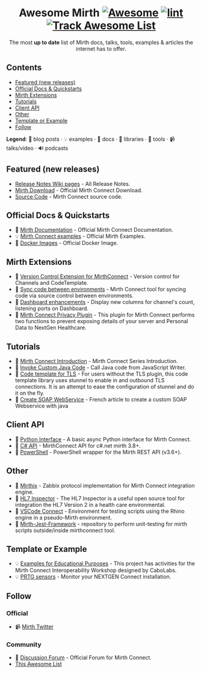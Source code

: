 <!-- badges -->

<!--lint disable awesome-git-repo-age-->

<div align="center">

<!-- title -->

<!--lint ignore no-dead-urls-->

# Awesome Mirth [![Awesome](https://awesome.re/badge.svg)](https://awesome.re) [![lint](https://github.com/mga-mirth/awesome-mirth/actions/workflows/mint.yml/badge.svg)](https://github.com/mga-mirth/awesome-mirth/actions/workflows/mint.yml) [![Track Awesome List](https://www.trackawesomelist.com/badge.svg)](https://www.trackawesomelist.com/mga-mirth/awesome-mirth/)

<!-- subtitle -->

The most **up to date** list of Mirth docs, talks, tools, examples & articles the internet has to offer.

</div>
<!-- toc -->

## Contents

- [Featured (new releases)](#featured-new-releases)
- [Official Docs & Quickstarts](#official-docs--quickstarts)
- [Mirth Extensions](#mirth-extensions)
- [Tutorials](#tutorials)
- [Client API](#client-api)
- [Other](#other)
- [Template or Example](#template-or-example)
- [Follow](#follow)

**Legend**: 📝 blog posts · 💡 examples · 📖 docs · 🔌 libraries · 🔧 tools · 📹 talks/video · 🔊 podcasts

<!-- START content -->

## Featured (new releases)

- [Release Notes Wiki pages](https://github.com/nextgenhealthcare/connect/wiki/Release-Notes) - All Release Notes.
- [Mirth Download](https://www.nextgen.com/products-and-services/mirth-connect-downloads) - Official Mirth Connect Download.
- [Source Code](https://github.com/nextgenhealthcare/connect) - Mirth Connect source code.

## Official Docs & Quickstarts

- 📖 [Mirth Documentation](https://docs.nextgen.com/bundle/Mirth_User_Guide_41/page/connect/connect/topics/c_Getting_Started_mirth_connect_ug.html) - Official Mirth Connect Documentation.
- 💡 [Mirth Connect examples](https://github.com/nextgenhealthcare/connect-examples) - Official Mirth Examples.
- 🔧 [Docker Images](https://github.com/nextgenhealthcare/connect-docker) - Official Docker Image.

## Mirth Extensions

- 🔧 [Version Control Extension for MirthConnect](https://github.com/kayyagari/git-ext) - Version control for Channels and CodeTemplate.
- 🔧 [Sync code between environments](https://github.com/SagaHealthcareIT/mirthsync) - Mirth Connect tool for syncing code via source control between environments.
- 🔧 [Dashboard enhancements](https://github.com/jonbartels/mirth-connect-dashboard-count) - Display new columns for channel's count, listening ports on Dashboard.
- 🔧 [Mirth Connect Privacy Plugin](https://github.com/tonygermano/mirth-user-privacy-plugin) - This plugin for Mirth Connect performs two functions to prevent exposing details of your server and Personal Data to NextGen Healthcare.

## Tutorials

- 📝 [Mirth Connect Introduction](https://vigyanix.com/blog/mirth-connect-series-introduction/) - Mirth Connect Series Introduction.
- 📝 [Invoke Custom Java Code](https://github.com/nextgenhealthcare/connect/wiki/Invoke-Custom-Java-Code) - Call Java code from JavaScript Writer.
- 📝 [Code template for TLS](https://github.com/pacmano1/mirthstunnel) - For users without the TLS plugin, this code template library uses stunnel to enable in and outbound TLS connections. It is an attempt to ease the configuration of stunnel and do it on the fly.
- 📝 [Create SOAP WebService](https://cboyer.github.io/developpement/mirth-webservice-soap/) - French article to create a custom SOAP Webservice with java

## Client API

- 🔧 [Python Interface](https://github.com/renalreg/python-mirth-client) - A basic async Python interface for Mirth Connect.
- 🔧 [C# API](https://github.com/feathersct/MirthConnect) - MirthConnect API for c#.net mirth 3.8+.
- 🔧 [PowerShell](https://github.com/naql/PS_Mirth) - PowerShell wrapper for the Mirth REST API (v3.6+).

## Other

- 🔧 [Mirthix](https://github.com/cboyer/mirth-zabbix) - Zabbix protocol implementation for Mirth Connect integration engine.
- 🔧 [HL7 Inspector](https://bitbucket.org/crambow/hl7inspector/wiki/Home) - The HL7 Inspector is a useful open source tool for integration the HL7 Version 2 in a health care environmental.
- 🔧 [VSCode Connect](https://github.com/tonygermano/connect-vscode) - Environment for testing scripts using the Rhino engine in a pseudo-Mirth environment.
- 🔧 [Mirth-Jest-Framework](https://github.com/vibinernesto/Mirth-Jest-Framework) - repository to perform unit-testing for mirth scripts outside/inside mirthconnect tool.

## Template or Example

- 💡 [Examples for Educational Purposes](https://github.com/ppazos/cabolabs-mirth) - This project has activities for the Mirth Connect Interoperability Workshop designed by CaboLabs.
- 💡 [PRTG sensors](https://github.com/0xLigety/PRTG-Healthcare) - Monitor your NEXTGEN Connect installation.

## Follow

### Official

- 📹 [Mirth Twitter](https://www.twitter.com/nextgen)

### Community

- 📖 [Discussion Forum](https://github.com/nextgenhealthcare/connect/discussions) - Official Forum for Mirth Connect.
- [This Awesome List](https://github.com/mga-mirth/awesome-mirth)
